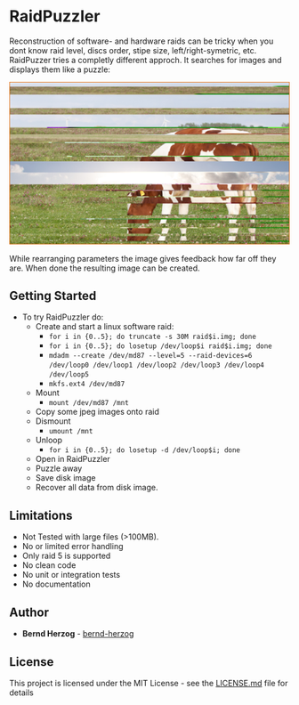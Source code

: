 # RaidPuzzler

Reconstruction of software- and hardware raids can be tricky when you dont know raid level, discs order, stipe size, left/right-symetric, etc. RaidPuzzer tries a completly different approch. It searches for images and displays them like a puzzle:

![alt text](/doc/cow.png)

While rearranging parameters the image gives feedback how far off they are. When done the resulting image can be created.

## Getting Started

* To try RaidPuzzler do:
  * Create and start a linux software raid:
    * `for i in {0..5}; do truncate -s 30M raid$i.img; done`
    * `for i in {0..5}; do losetup /dev/loop$i raid$i.img; done`
    * `mdadm --create /dev/md87 --level=5 --raid-devices=6 /dev/loop0 /dev/loop1 /dev/loop2 /dev/loop3 /dev/loop4 /dev/loop5`
    * `mkfs.ext4 /dev/md87`
  * Mount
    * `mount /dev/md87 /mnt`
  * Copy some jpeg images onto raid
  * Dismount
    * `umount /mnt`
  * Unloop
    * `for i in {0..5}; do losetup -d /dev/loop$i; done`
  * Open in RaidPuzzler
  * Puzzle away
  * Save disk image
  * Recover all data from disk image.

## Limitations

* Not Tested with large files (>100MB).
* No or limited error handling
* Only raid 5 is supported
* No clean code
* No unit or integration tests
* No documentation

## Author

* **Bernd Herzog** - [bernd-herzog](https://github.com/bernd-herzog/)

## License

This project is licensed under the MIT License - see the [LICENSE.md](LICENSE.md) file for details
